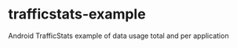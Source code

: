 trafficstats-example
====================

Android TrafficStats example of data usage total and per application
